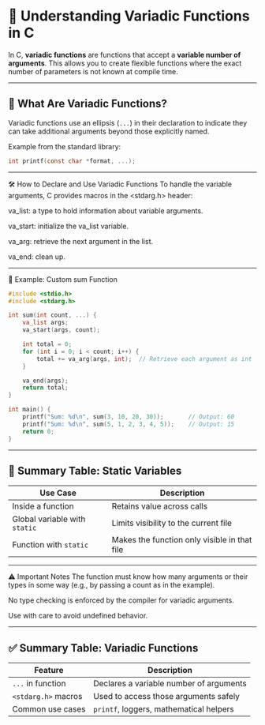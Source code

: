# 🔧 Understanding Variadic Functions in C

In C, **variadic functions** are functions that accept a **variable number of arguments**. This allows you to create flexible functions where the exact number of parameters is not known at compile time.

---

## 📌 What Are Variadic Functions?

Variadic functions use an ellipsis (`...`) in their declaration to indicate they can take additional arguments beyond those explicitly named.

Example from the standard library:
```c
int printf(const char *format, ...);
```
---

🛠 How to Declare and Use Variadic Functions
To handle the variable arguments, C provides macros in the <stdarg.h> header:

va_list: a type to hold information about variable arguments.

va_start: initialize the va_list variable.

va_arg: retrieve the next argument in the list.

va_end: clean up.

---

🧪 Example: Custom sum Function
```c
#include <stdio.h>
#include <stdarg.h>

int sum(int count, ...) {
    va_list args;
    va_start(args, count);

    int total = 0;
    for (int i = 0; i < count; i++) {
        total += va_arg(args, int);  // Retrieve each argument as int
    }

    va_end(args);
    return total;
}

int main() {
    printf("Sum: %d\n", sum(3, 10, 20, 30));       // Output: 60
    printf("Sum: %d\n", sum(5, 1, 2, 3, 4, 5));    // Output: 15
    return 0;
}
```
---

## 🧠 Summary Table: Static Variables

| Use Case                   | Description                                      |
|----------------------------|--------------------------------------------------|
| Inside a function          | Retains value across calls                       |
| Global variable with `static` | Limits visibility to the current file        |
| Function with `static`     | Makes the function only visible in that file     |

---
⚠️ Important Notes
The function must know how many arguments or their types in some way (e.g., by passing a count as in the example).

No type checking is enforced by the compiler for variadic arguments.

Use with care to avoid undefined behavior.

---
## ✅ Summary Table: Variadic Functions

| Feature              | Description                                 |
|----------------------|---------------------------------------------|
| `...` in function    | Declares a variable number of arguments     |
| `<stdarg.h>` macros  | Used to access those arguments safely       |
| Common use cases     | `printf`, loggers, mathematical helpers    |

